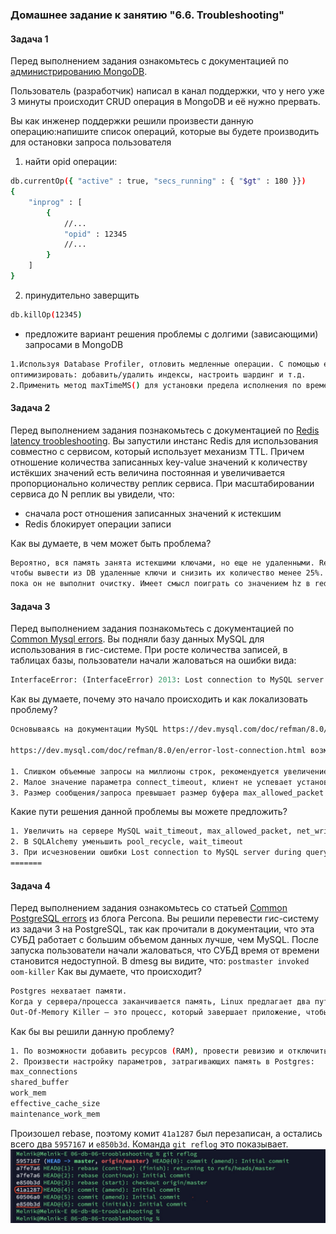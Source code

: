 ### Домашнее задание к занятию "6.6. Troubleshooting"

#### Задача 1

Перед выполнением задания ознакомьтесь с документацией по [администрированию MongoDB](https://docs.mongodb.com/manual/administration/).

Пользователь (разработчик) написал в канал поддержки, что у него уже 3 минуты происходит CRUD операция в MongoDB и её 
нужно прервать. 

Вы как инженер поддержки решили произвести данную операцию:напишите список операций, которые вы будете производить для остановки запроса пользователя
1. найти opid операции:

```bash
db.currentOp({ "active" : true, "secs_running" : { "$gt" : 180 }})
{
    "inprog" : [
        {
            //...
            "opid" : 12345
            //...
        }
    ]
}
```
2. принудительно заверщить
```bash
db.killOp(12345)
```
- предложите вариант решения проблемы с долгими (зависающими) запросами в MongoDB
```bash
1.Используя Database Profiler, отловить медленные операции. С помощью executionStats проанализировать. Попробовать
оптимизировать: добавить/удалить индексы, настроить шардинг и т.д.
2.Применить метод maxTimeMS() для установки предела исполнения по времени операций  
```

#### Задача 2
Перед выполнением задания познакомьтесь с документацией по [Redis latency troobleshooting](https://redis.io/topics/latency).
Вы запустили инстанс Redis для использования совместно с сервисом, который использует механизм TTL. 
Причем отношение количества записанных key-value значений к количеству истёкших значений есть величина постоянная и
увеличивается пропорционально количеству реплик сервиса. 
При масштабировании сервиса до N реплик вы увидели, что:
- сначала рост отношения записанных значений к истекшим
- Redis блокирует операции записи

Как вы думаете, в чем может быть проблема?
```bash
Вероятно, вся память занята истекшими ключами, но еще не удаленными. Redis заблокировался (ACTIVE_EXPIRE_CYCLE_LOOKUPS_PER_LOOP),
чтобы вывести из DB удаленные ключи и снизить их количество менее 25%. Т.к. Redis - однопоточное приложение, то все операции блокируются,
пока он не выполнит очистку. Имеет смысл поиграть со значением hz в redis.conf
```

#### Задача 3
Перед выполнением задания познакомьтесь с документацией по [Common Mysql errors](https://dev.mysql.com/doc/refman/8.0/en/common-errors.html).
Вы подняли базу данных MySQL для использования в гис-системе. При росте количества записей, в таблицах базы,
пользователи начали жаловаться на ошибки вида:
```python
InterfaceError: (InterfaceError) 2013: Lost connection to MySQL server during query u'SELECT..... '
```
Как вы думаете, почему это начало происходить и как локализовать проблему?
```bash
Основываясь на документации MySQL https://dev.mysql.com/doc/refman/8.0/en/error-lost-connection.html возможны три причины:

https://dev.mysql.com/doc/refman/8.0/en/error-lost-connection.html возможны три причины:

1. Слишком объемные запросы на миллионы строк, рекомендуется увеличение параметра net_read_timeout
2. Малое значение параметра connect_timeout, клиент не успевает установить соединение.
3. Размер сообщения/запроса превышает размер буфера max_allowed_packet на сервере или max_allowed_packet на строне клиента.
```
Какие пути решения данной проблемы вы можете предложить?
```bash
1. Увеличить на сервере MySQL wait_timeout, max_allowed_packet, net_write_timeout и net_read_timeout
2. В SQLAlchemy уменьшить pool_recycle, wait_timeout
3. При исчезновении ошибки Lost connection to MySQL server during query возвращать по одному параметры в исходное состояние - для локализации проблемы.
=======
```

#### Задача 4
Перед выполнением задания ознакомьтесь со статьей [Common PostgreSQL errors](https://www.percona.com/blog/2020/06/05/10-common-postgresql-errors/) из блога Percona.
Вы решили перевести гис-систему из задачи 3 на PostgreSQL, так как прочитали в документации, что эта СУБД работает с 
большим объемом данных лучше, чем MySQL.
После запуска пользователи начали жаловаться, что СУБД время от времени становится недоступной. В dmesg вы видите, что:
`postmaster invoked oom-killer`
Как вы думаете, что происходит?
```bash
Postgres нехватает памяти.
Когда у сервера/процесса заканчивается память, Linux предлагает два пути решения: утилизировать всю память и тем самым убить всю систему или завершить процесс, который съедает память.
Out-Of-Memory Killer — это процесс, который завершает приложение, чтобы спасти ядро от сбоя.
```
Как бы вы решили данную проблему?
```bash
1. По возможности добавить ресурсов (RAM), провести ревизию и отключить/перенести ненужные приложения.
2. Произвести настройку параметров, затрагивающих память в Postgres:
max_connections
shared_buffer
work_mem
effective_cache_size
maintenance_work_mem
```


Произошел rebase, поэтому комит `41a1287` был перезаписан, а остались всего два `5957167` и `e850b3d`.
Команда `git reflog` это показывает.
![](https://github.com/melnik-evgeniy/06-db-06-troobleshooting/blob/8e4a4aa9dbb4012aeef58bb2398e369ec92b5c77/1.jpg?raw=true)